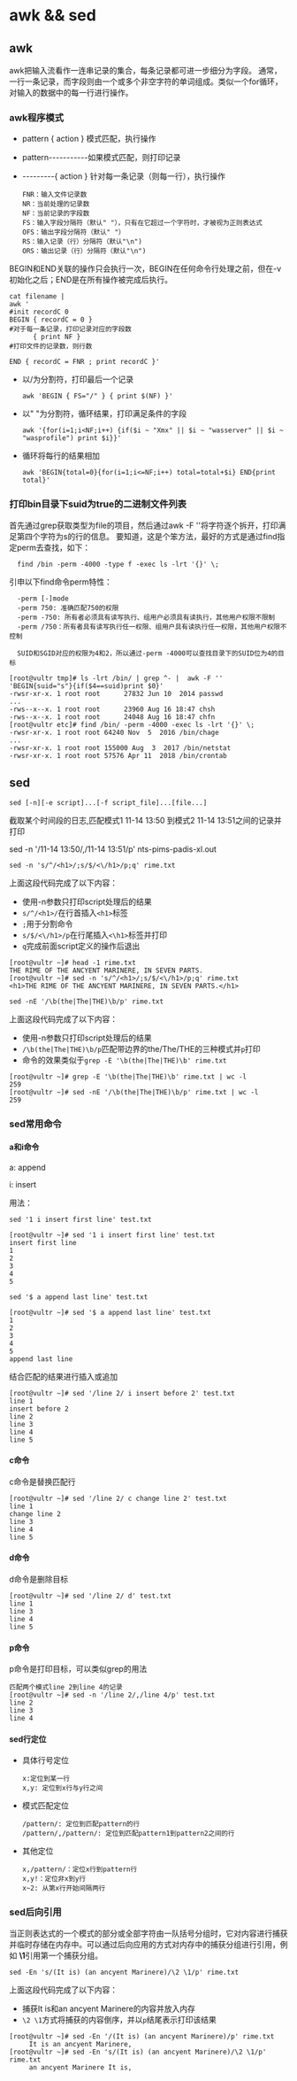 # awk && sed

## awk

awk把输入流看作一连串记录的集合，每条记录都可进一步细分为字段。
通常，一行一条记录，而字段则由一个或多个非空字符的单词组成。类似一个for循环，对输入的数据中的每一行进行操作。

### awk程序模式

- pattern { action }    模式匹配，执行操作

- pattern-----------如果模式匹配，则打印记录

- ---------{ action }   针对每一条记录（则每一行），执行操作

      FNR：输入文件记录数
      NR：当前处理的记录数
      NF：当前记录的字段数
      FS：输入字段分隔符（默认" "），只有在它超过一个字符时，才被视为正则表达式
      OFS：输出字段分隔符（默认" "）
      RS：输入记录（行）分隔符（默认"\n")
      ORS：输出记录（行）分隔符（默认"\n")

BEGIN和END关联的操作只会执行一次，BEGIN在任何命令行处理之前，但在-v初始化之后；END是在所有操作被完成后执行。

```shell
cat filename |
awk '
#init recordC 0
BEGIN { recordC = 0 }
#对于每一条记录，打印记录对应的字段数
      { print NF }
#打印文件的记录数，则行数

END { recordC = FNR ; print recordC }'
```

- 以/为分割符，打印最后一个记录

      awk 'BEGIN { FS="/" } { print $(NF) }'

- 以" "为分割符，循环结果，打印满足条件的字段

      awk '{for(i=1;i<NF;i++) {if($i ~ "Xmx" || $i ~ "wasserver" || $i ~ "wasprofile") print $i}}'

- 循环将每行的结果相加

      awk 'BEGIN{total=0}{for(i=1;i<=NF;i++) total=total+$i} END{print total}'

### 打印bin目录下suid为true的二进制文件列表

首先通过grep获取类型为file的项目，然后通过awk -F ''将字符逐个拆开，打印满足第四个字符为s的行的信息。
要知道，这是个笨方法，最好的方式是通过find指定perm去查找，如下：

      find /bin -perm -4000 -type f -exec ls -lrt '{}' \;

引申以下find命令perm特性：

      -perm [-]mode
      -perm 750: 准确匹配750的权限
      -perm -750: 所有者必须具有读写执行、组用户必须具有读执行，其他用户权限不限制
      -perm /750：所有者具有读写执行任一权限、组用户具有读执行任一权限，其他用户权限不控制

      SUID和SGID对应的权限为4和2，所以通过-perm -4000可以查找目录下的SUID位为4的目标

```console
[root@vultr tmp]# ls -lrt /bin/ | grep ^- |  awk -F ''  'BEGIN{suid="s"}{if($4==suid)print $0}'
-rwsr-xr-x. 1 root root      27832 Jun 10  2014 passwd
...
-rws--x--x. 1 root root      23960 Aug 16 18:47 chsh
-rws--x--x. 1 root root      24048 Aug 16 18:47 chfn
[root@vultr etc]# find /bin/ -perm -4000 -exec ls -lrt '{}' \;
-rwsr-xr-x. 1 root root 64240 Nov  5  2016 /bin/chage
...
-rwsr-xr-x. 1 root root 155000 Aug  3  2017 /bin/netstat
-rwsr-xr-x. 1 root root 57576 Apr 11  2018 /bin/crontab
```

## sed

`sed [-n][-e script]...[-f script_file]...[file...]`

截取某个时间段的日志,匹配模式1 11-14 13:50 到模式2 11-14 13:51之间的记录并打印

sed -n '/11-14 13:50/,/11-14 13:51/p' nts-pims-padis-xl.out

`sed -n 's/^/<h1>/;s/$/<\/h1>/p;q' rime.txt`

上面这段代码完成了以下内容：

- 使用-n参数只打印script处理后的结果
- `s/^/<h1>/`在行首插入`<h1>`标签
- `;`用于分割命令
- `s/$/<\/h1>/p`在行尾插入`<\h1>`标签并打印
- `q`完成前面script定义的操作后退出

```console
[root@vultr ~]# head -1 rime.txt 
THE RIME OF THE ANCYENT MARINERE, IN SEVEN PARTS.
[root@vultr ~]# sed -n 's/^/<h1>/;s/$/<\/h1>/p;q' rime.txt 
<h1>THE RIME OF THE ANCYENT MARINERE, IN SEVEN PARTS.</h1>
```

`sed -nE '/\b(the|The|THE)\b/p' rime.txt`

上面这段代码完成了以下内容：

- 使用-n参数只打印script处理后的结果
- `/\b(the|The|THE)\b/p`匹配带边界的the/The/THE的三种模式并`p`打印
- 命令的效果类似于`grep -E '\b(the|The|THE)\b' rime.txt`

```console
[root@vultr ~]# grep -E '\b(the|The|THE)\b' rime.txt | wc -l
259
[root@vultr ~]# sed -nE '/\b(the|The|THE)\b/p' rime.txt | wc -l
259
```

### sed常用命令

#### a和i命令

a: append

i: insert

用法：

`sed '1 i insert first line' test.txt`

```console
[root@vultr ~]# sed '1 i insert first line' test.txt 
insert first line
1
2
3
4
5
```

`sed '$ a append last line' test.txt`

```console
[root@vultr ~]# sed '$ a append last line' test.txt
1
2
3
4
5
append last line
```

结合匹配的结果进行插入或追加

```console
[root@vultr ~]# sed '/line 2/ i insert before 2' test.txt
line 1
insert before 2
line 2
line 3
line 4
line 5
```

#### c命令

c命令是替换匹配行

```console
[root@vultr ~]# sed '/line 2/ c change line 2' test.txt
line 1
change line 2
line 3
line 4
line 5
```

#### d命令

d命令是删除目标

```console
[root@vultr ~]# sed '/line 2/ d' test.txt
line 1
line 3
line 4
line 5
```

#### p命令

p命令是打印目标，可以类似grep的用法

```console
匹配两个模式line 2到line 4的记录
[root@vultr ~]# sed -n '/line 2/,/line 4/p' test.txt
line 2
line 3
line 4
```

#### sed行定位

- 具体行号定位

      x:定位到某一行
      x,y: 定位到x行与y行之间

- 模式匹配定位

      /pattern/: 定位到匹配pattern的行
      /pattern/,/pattern/: 定位到匹配pattern1到pattern2之间的行

- 其他定位

      x,/pattern/：定位x行到pattern行
      x,y!：定位非x到y行
      x~2: 从第x行开始间隔两行

### sed后向引用

当正则表达式的一个模式的部分或全部字符由一队括号分组时，它对内容进行捕获并临时存储在内存中。可以通过后向应用的方式对内存中的捕获分组进行引用，例如 **\1**引用第一个捕获分组。

`sed -En 's/(It is) (an ancyent Marinere)/\2 \1/p' rime.txt`

上面这段代码完成了以下内容：

- 捕获It is和an ancyent Marinere的内容并放入内存
- `\2 \1`方式将捕获的内容倒序，并以`p`结尾表示打印该结果

```console
[root@vultr ~]# sed -En '/(It is) (an ancyent Marinere)/p' rime.txt
     It is an ancyent Marinere,
[root@vultr ~]# sed -En 's/(It is) (an ancyent Marinere)/\2 \1/p' rime.txt
     an ancyent Marinere It is,
```